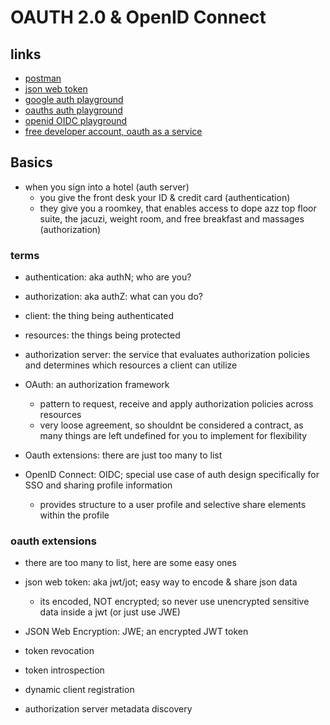 # OAUTH 2.0 & OpenID Connect

## links

- [postman](https://www.postman.com/)
- [json web token](https://jwt.io/)
- [google auth playground](https://developers.google.com/oauthplayground)
- [oauths auth playground](https://www.oauth.com/playground)
- [openid OIDC playground](https://openidconnect.net/)
- [free developer account, oauth as a service](https://developer.okta.com)

## Basics

- when you sign into a hotel (auth server)
  - you give the front desk your ID & credit card (authentication)
  - they give you a roomkey, that enables access to dope azz top floor suite, the jacuzi, weight room, and free breakfast and massages (authorization)

### terms

- authentication: aka authN; who are you?
- authorization: aka authZ: what can you do?
- client: the thing being authenticated
- resources: the things being protected
- authorization server: the service that evaluates authorization policies and determines which resources a client can utilize

- OAuth: an authorization framework

  - pattern to request, receive and apply authorization policies across resources
  - very loose agreement, so shouldnt be considered a contract, as many things are left undefined for you to implement for flexibility

- Oauth extensions: there are just too many to list

- OpenID Connect: OIDC; special use case of auth design specifically for SSO and sharing profile information

  - provides structure to a user profile and selective share elements within the profile

### oauth extensions

- there are too many to list, here are some easy ones

- json web token: aka jwt/jot; easy way to encode & share json data

  - its encoded, NOT encrypted; so never use unencrypted sensitive data inside a jwt (or just use JWE)

- JSON Web Encryption: JWE; an encrypted JWT token

- token revocation
- token introspection
- dynamic client registration
- authorization server metadata discovery
